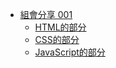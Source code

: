 * [組會分享 001](../muxi-group-meeting001.github.io/README.md)
    * [HTML的部分](../muxi-group-meeting001.github.io/%E7%B5%84%E6%9C%83%E5%88%86%E4%BA%AB001/HTML%E7%9A%84%E9%83%A8%E5%88%86.md)
    * [CSS的部分](../muxi-group-meeting001.github.io/%E7%B5%84%E6%9C%83%E5%88%86%E4%BA%AB001/CSS%E7%9A%84%E9%83%A8%E5%88%86.md)
    * [JavaScript的部分](../muxi-group-meeting001.github.io/%E7%B5%84%E6%9C%83%E5%88%86%E4%BA%AB001/JavaScript%E7%9A%84%E9%83%A8%E5%88%86.md)
